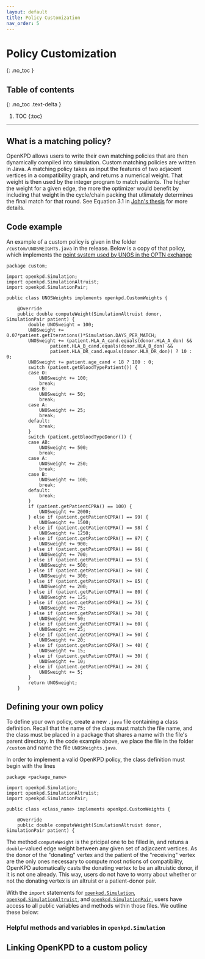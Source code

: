```yaml
---
layout: default
title: Policy Customization
nav_order: 5
---
```


# Policy Customization
{: .no_toc }

## Table of contents
{: .no_toc .text-delta }

1. TOC
{:toc}

---

## What is a matching policy?

OpenKPD allows users to write their own matching policies that are then dynamically compiled into simulation. Custom matching policies are written in Java. A matching policy takes as input the features of two adjacent vertices in a compatibility graph, and returns a numerical weight. That weight is then used by the integer program to match patients. The higher the weight for a given edge, the more the optimizer would benefit by including that weight in the cycle/chain packing that utlimately determines the final match for that round. See Equation 3.1 in [John's thesis](http://jpdickerson.com/pubs/dickerson16unified.pdf) for more details. 

## Code example

An example of a custom policy is given in the folder `/custom/UNOSWEIGHTS.java` in the release. Below is a copy of that policy, which implements the [point system used by UNOS in the OPTN exchange](https://optn.transplant.hrsa.gov/media/3239/20191011_kidney_kpd_priority_points.pdf)

```
package custom;

import openkpd.Simulation;
import openkpd.SimulationAltruist;
import openkpd.SimulationPair;

public class UNOSWeights implements openkpd.CustomWeights {

	@Override
	public double computeWeight(SimulationAltruist donor, SimulationPair patient) {
		double UNOSweight = 100;
		UNOSweight += 0.07*patient.getIterations()*Simulation.DAYS_PER_MATCH;
		UNOSweight += (patient.HLA_A_cand.equals(donor.HLA_A_don) &&
				patient.HLA_B_cand.equals(donor.HLA_B_don) &&
				patient.HLA_DR_cand.equals(donor.HLA_DR_don)) ? 10 : 0;
		UNOSweight += patient.age_cand < 18 ? 100 : 0;
		switch (patient.getBloodTypePatient()) {
		case O:
			UNOSweight += 100;
			break;
		case B:
			UNOSweight += 50;
			break;
		case A:
			UNOSweight += 25;
			break;
		default:
			break;
		}
		switch (patient.getBloodTypeDonor()) {
		case AB:
			UNOSweight += 500;
			break;
		case A:
			UNOSweight += 250;
			break;
		case B:
			UNOSweight += 100;
			break;
		default:
			break;
		}
		if (patient.getPatientCPRA() == 100) {
			UNOSweight += 2000;
		} else if (patient.getPatientCPRA() == 99) {
			UNOSweight += 1500;
		} else if (patient.getPatientCPRA() == 98) {
			UNOSweight += 1250;
		} else if (patient.getPatientCPRA() == 97) {
			UNOSweight += 900;
		} else if (patient.getPatientCPRA() == 96) {
			UNOSweight += 700;
		} else if (patient.getPatientCPRA() == 95) {
			UNOSweight += 500;
		} else if (patient.getPatientCPRA() >= 90) {
			UNOSweight += 300;
		} else if (patient.getPatientCPRA() >= 85) {
			UNOSweight += 200;
		} else if (patient.getPatientCPRA() >= 80) {
			UNOSweight += 125;
		} else if (patient.getPatientCPRA() >= 75) {
			UNOSweight += 75;
		} else if (patient.getPatientCPRA() >= 70) {
			UNOSweight += 50;
		} else if (patient.getPatientCPRA() >= 60) {
			UNOSweight += 25;
		} else if (patient.getPatientCPRA() >= 50) {
			UNOSweight += 20;
		} else if (patient.getPatientCPRA() >= 40) {
			UNOSweight += 15;
		} else if (patient.getPatientCPRA() >= 30) {
			UNOSweight += 10;
		} else if (patient.getPatientCPRA() >= 20) {
			UNOSweight += 5;
		}
		return UNOSweight;
	}
  ```


## Defining your own policy

To define your own policy, create a new `.java` file containing a class definition. Recall that the name of the class must match the file name, and the class must be placed in a package that shares a name with the file's parent directory. In the code example above, we place the file in the folder `/custom` and name the file `UNOSWeights.java`. 

In order to implement a valid OpenKPD policy, the class definition must begin with the lines
```
package <package_name>

import openkpd.Simulation;
import openkpd.SimulationAltruist;
import openkpd.SimulationPair;

public class <class_name> implements openkpd.CustomWeights {

	@Override
	public double computeWeight(SimulationAltruist donor, SimulationPair patient) {
```

The method `computeWeight` is the pricipal one to be filled in, and retuns a `double`-valued edge weight between any given set of adjacaent vertices. As the donor of the "donating" vertex and the patient of the "receiving" vertex are the only ones necessary to compute most notions of compatibility, OpenKPD automatically casts the donating vertex to be an altruistic donor, if it is not one already. This way, users do not have to worry about whether or not the donating vertex is an altruist or a patient-donor pair. 

With the `import` statements for [`openkpd.Simulation`](https://github.com/ndurvasula/OpenKPD/blob/master/source/src/openkpd/Simulation.java), [`openkpd.SimulationAltruist`](https://github.com/ndurvasula/OpenKPD/blob/master/source/src/openkpd/SimulationAltruist.java), and [`openkpd.SimulationPair`](https://github.com/ndurvasula/OpenKPD/blob/master/source/src/openkpd/SimulationPair.java), users have access to all public variables and methods within those files. We outline these below:

### Helpful methods and variables in `openkpd.Simulation`



## Linking OpenKPD to a custom policy